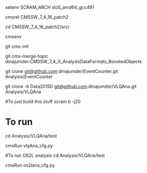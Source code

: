 setenv SCRAM_ARCH slc6_amd64_gcc491

cmsrel CMSSW_7_4_16_patch2

cd CMSSW_7_4_16_patch2/src/

cmsenv

git cms-init

git cms-merge-topic dmajumder:CMSSW_7_4_X_AnalysisDataFormats_BoostedObjects

git clone git@github.com:dmajumder/EventCounter.git Analysis/EventCounter 

git clone -b Data2015D git@github.com:dmajumder/VLQAna.git Analysis/VLQAna  

#To just build this stuff
scram b -j20

# To run
cd Analysis/VLQAna/test

cmsRun vlqAna_cfg.py 

#To run OS2L analysis 
cd Analysis/VLQAna/test

cmsRun os2lana_cfg.py

